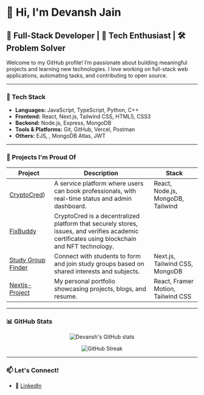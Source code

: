 # 👋 Hi, I'm Devansh Jain

## 🚀 Full-Stack Developer | 🧠 Tech Enthusiast | 🛠️ Problem Solver

Welcome to my GitHub profile! I’m passionate about building meaningful projects and learning new technologies. I love working on full-stack web applications, automating tasks, and contributing to open source.

---

### 🔧 Tech Stack

- **Languages:** JavaScript, TypeScript, Python, C++
- **Frontend:** React, Next.js, Tailwind CSS, HTML5, CSS3
- **Backend:** Node.js, Express, MongoDB
- **Tools & Platforms:** Git, GitHub, Vercel, Postman
- **Others:** EJS, , MongoDB Atlas, JWT

---

### 📌 Projects I'm Proud Of

| Project | Description | Stack |
|--------|-------------|-------|
| [CryptoCred](https://github.com/CoderFleet/CryptoCred)) | A service platform where users can book professionals, with real-time status and admin dashboard. | React, Node.js, MongoDB, Tailwind |
| [FixBuddy](https://github.com/FixBuddy/FixBuddy_DevJam) |CryptoCred is a decentralized platform that securely stores, issues, and verifies academic certificates using blockchain and NFT technology.|
| [Study Group Finder](https://github.com/Group-Projects-009/study-group-finder) | Connect with students to form and join study groups based on shared interests and subjects. | Next.js, Tailwind CSS, MongoDB |
| [Nextjs-Project](https://github.com/devanshjain009/Next.js-project) | My personal portfolio showcasing projects, blogs, and resume. | React, Framer Motion, Tailwind CSS |

--- 

### 📊 GitHub Stats

<p align="center">
  <img src="https://github-readme-stats.vercel.app/api?username=devanshjain2002&show_icons=true&theme=tokyonight" alt="Devansh's GitHub stats" />
</p>

<p align="center">
  <img src="https://github-readme-streak-stats.herokuapp.com/?user=devanshjain2002&theme=tokyonight" alt="GitHub Streak" />
</p>

---

### 📫 Let's Connect!

- 💼 [LinkedIn](https://www.linkedin.com/in/devansh-jain-500ab823b/)

